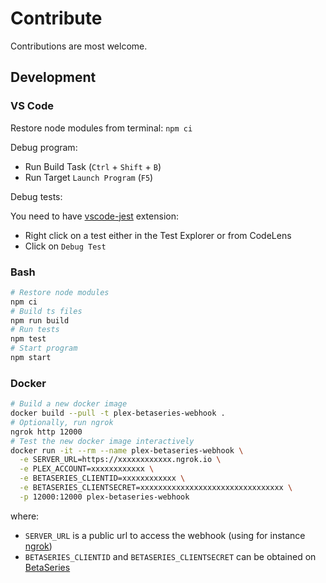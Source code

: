 # Contribute

Contributions are most welcome.

## Development

### VS Code

Restore node modules from terminal: `npm ci`

Debug program:

- Run Build Task (`Ctrl` + `Shift` + `B`)
- Run Target `Launch Program` (`F5`)

Debug tests:

You need to have [vscode-jest](https://github.com/jest-community/vscode-jest) extension:

- Right click on a test either in the Test Explorer or from CodeLens
- Click on `Debug Test`

### Bash

```bash
# Restore node modules
npm ci
# Build ts files
npm run build
# Run tests
npm test
# Start program
npm start
```

### Docker

```bash
# Build a new docker image
docker build --pull -t plex-betaseries-webhook .
# Optionally, run ngrok
ngrok http 12000
# Test the new docker image interactively
docker run -it --rm --name plex-betaseries-webhook \
  -e SERVER_URL=https://xxxxxxxxxxxx.ngrok.io \
  -e PLEX_ACCOUNT=xxxxxxxxxxxx \
  -e BETASERIES_CLIENTID=xxxxxxxxxxxx \
  -e BETASERIES_CLIENTSECRET=xxxxxxxxxxxxxxxxxxxxxxxxxxxxxxxx \
  -p 12000:12000 plex-betaseries-webhook
```

where:

- `SERVER_URL` is a public url to access the webhook (using for instance [ngrok](https://ngrok.com/))
- `BETASERIES_CLIENTID` and `BETASERIES_CLIENTSECRET` can be obtained on [BetaSeries](https://www.betaseries.com/api/)
